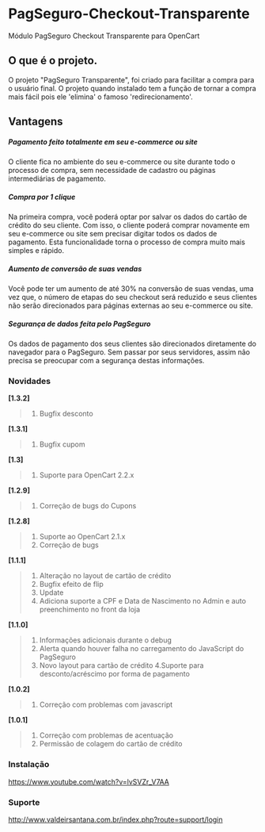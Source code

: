 # PagSeguro-Checkout-Transparente
Módulo PagSeguro Checkout Transparente para OpenCart

## O que é o projeto.
O projeto "PagSeguro Transparente", foi criado para facilitar a compra para o usuário final. O projeto quando instalado tem a função de tornar a compra mais fácil pois ele 'elimina' o famoso 'redirecionamento'.

## Vantagens
##### Pagamento feito totalmente em seu e-commerce ou site
O cliente fica no ambiente do seu e-commerce ou site durante todo o processo de compra, sem necessidade de cadastro ou páginas intermediárias de pagamento.

##### Compra por 1 clique
Na primeira compra, você poderá optar por salvar os dados do cartão de crédito do seu cliente. Com isso, o cliente poderá comprar novamente em seu e-commerce ou site sem precisar digitar todos os dados de pagamento. Esta funcionalidade torna o processo de compra muito mais simples e rápido.


##### Aumento de conversão de suas vendas
Você pode ter um aumento de até 30% na conversão de suas vendas, uma vez que, o número de etapas do seu checkout será reduzido e seus clientes não serão direcionados para páginas externas ao seu e-commerce ou site.


##### Segurança de dados feita pelo PagSeguro
Os dados de pagamento dos seus clientes são direcionados diretamente do navegador para o PagSeguro. Sem passar por seus servidores, assim não precisa se preocupar com a segurança destas informações.

### Novidades
**[1.3.2]**
> 1. Bugfix desconto

**[1.3.1]**
> 1. Bugfix cupom

**[1.3]**
> 1. Suporte para OpenCart 2.2.x

**[1.2.9]**
> 1. Correção de bugs do Cupons

**[1.2.8]**
> 1. Suporte ao OpenCart 2.1.x
> 2. Correção de bugs

**[1.1.1]**
> 1. Alteração no layout de cartão de crédito
> 2. Bugfix efeito de flip
> 3. Update
> 4. Adiciona suporte a CPF e Data de Nascimento no Admin e auto preenchimento no front da loja
    
**[1.1.0]**
> 1. Informações adicionais durante o debug
> 2. Alerta quando houver falha no carregamento do JavaScript do PagSeguro
> 3. Novo layout para cartão de crédito
> 4.Suporte para desconto/acréscimo por forma de pagamento

**[1.0.2]**
> 1. Correção com problemas com javascript

**[1.0.1]**
> 1. Correção com problemas de acentuação
> 2. Permissão de colagem do cartão de crédito

### Instalação
https://www.youtube.com/watch?v=lvSVZr_V7AA

### Suporte
http://www.valdeirsantana.com.br/index.php?route=support/login